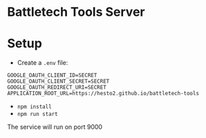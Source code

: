 # Battletech Tools Server
# Setup

- Create a `.env` file:
```
GOOGLE_OAUTH_CLIENT_ID=SECRET
GOOGLE_OAUTH_CLIENT_SECRET=SECRET
GOOGLE_OAUTH_REDIRECT_URI=SECRET
APPLICATION_ROOT_URL=https://hesto2.github.io/battletech-tools
```

- `npm install`
- `npm run start`


The service will run on port 9000
